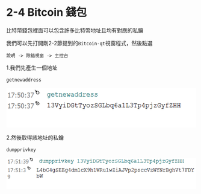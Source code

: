 # 2-4 Bitcoin 錢包

比特幣錢包裡面可以包含許多比特幣地址且均有對應的私鑰

我們可以先打開剛2-2節提到的`Bitcoin-qt`視窗程式，然後點選
```
說明 -> 除錯視窗 -> 主控台 
```

1.我們先產生一個地址
```
getnewaddress
```
![](/assets/newadd.png)

2.然後取得該地址的私鑰
```
dumpprivkey
```

![](/assets/newadd1.png)



